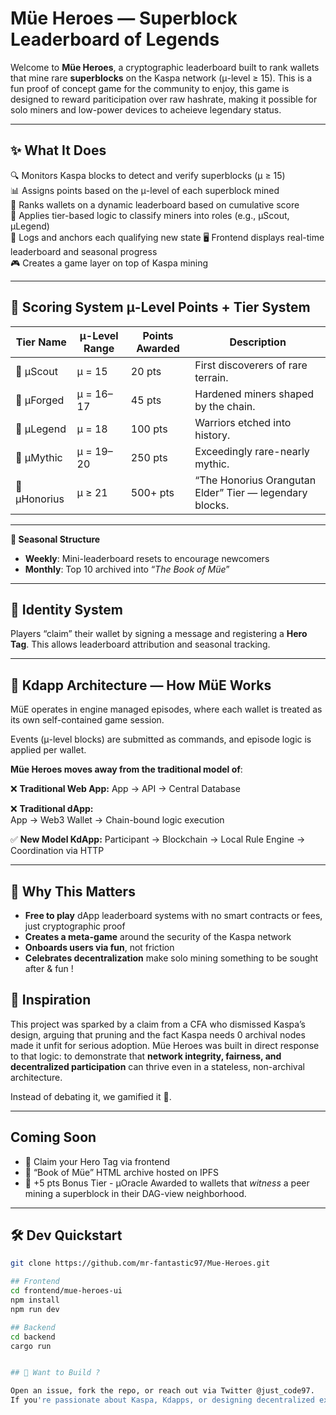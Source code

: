 # Müe Heroes — Superblock Leaderboard of Legends

Welcome to **Müe Heroes**, a cryptographic leaderboard built to rank wallets that mine rare **superblocks** on the Kaspa network (μ-level ≥ 15). This is a fun proof of concept game for the community to enjoy, this game is designed to reward pariticipation over raw hashrate, making it possible for solo miners and low-power devices to acheieve legendary status. 

---

## ✨ What It Does

🔍 Monitors Kaspa blocks to detect and verify superblocks (μ ≥ 15)  
📊 Assigns points based on the μ-level of each superblock mined  
🏅 Ranks wallets on a dynamic leaderboard based on cumulative score  
🧠 Applies tier-based logic to classify miners into roles (e.g., μScout, μLegend)  
📡 Logs and anchors each qualifying new state
🖥️ Frontend displays real-time leaderboard and seasonal progress  
🎮 Creates a game layer on top of Kaspa mining

---

## 💎 Scoring System μ-Level Points + Tier System

| Tier Name    | μ-Level Range | Points Awarded | Description                                               | 
|--------------|----------------|-----------------|----------------------------------------------------------|
| 🧭 μScout     | μ = 15         | 20 pts         | First discoverers of rare terrain.                      |
| 🔨 μForged    | μ = 16–17      | 45 pts         | Hardened miners shaped by the chain.                    |
| 🦁 μLegend    | μ = 18         | 100 pts        | Warriors etched into history.                           |
| 🧙 μMythic    | μ = 19–20      | 250 pts        | Exceedingly rare-nearly mythic.                         |
| 🦍 μHonorius  | μ ≥ 21         | 500+ pts       | “The Honorius Orangutan Elder” Tier — legendary blocks. |

---



**📆 Seasonal Structure**

- **Weekly**: Mini-leaderboard resets to encourage newcomers  
- **Monthly**: Top 10 archived into “_The Book of Müe_”

---

## 👤 Identity System

Players “claim” their wallet by signing a message and registering a **Hero Tag**. This allows leaderboard attribution and seasonal tracking.


---

## 🧠 Kdapp Architecture — How MüE Works

MüE operates in engine managed episodes, where each wallet is treated as its own self-contained game session.  

Events (μ-level blocks) are submitted as commands, and episode logic is applied per wallet.


**Müe Heroes moves away from the traditional model of**:

❌ **Traditional Web App:** 
App → API → Central Database

❌ **Traditional dApp:**  
App → Web3 Wallet → Chain-bound logic execution   

✅ **New Model KdApp:**
Participant → Blockchain → Local Rule Engine → Coordination via HTTP

---

## 🚀 Why This Matters

- **Free to play** dApp leaderboard systems with no smart contracts or fees, just cryptographic proof  
- **Creates a meta-game** around the security of the Kaspa network  
- **Onboards users via fun**, not friction  
- **Celebrates decentralization** make solo mining something to be sought after & fun !


## 🧠 Inspiration

This project was sparked by a claim from a CFA who dismissed Kaspa’s design, arguing that pruning and the fact Kaspa needs 0  archival nodes made it unfit for serious adoption. Müe Heroes was built in direct response to that logic: to demonstrate that **network integrity, fairness, and decentralized participation** can thrive even in a stateless, non-archival architecture.

Instead of debating it, we gamified it 👾.

---

## Coming Soon

- 🦸 Claim your Hero Tag via frontend
- 📜 “Book of Müe” HTML archive hosted on IPFS
- 🔮 +5 pts  Bonus Tier - μOracle Awarded to wallets that *witness* a peer mining a superblock in their DAG-view neighborhood.

---

## 🛠 Dev Quickstart

```bash
git clone https://github.com/mr-fantastic97/Mue-Heroes.git

## Frontend
cd frontend/mue-heroes-ui
npm install
npm run dev

## Backend
cd backend
cargo run


## 🤝 Want to Build ?

Open an issue, fork the repo, or reach out via Twitter @just_code97.  
If you're passionate about Kaspa, Kdapps, or designing decentralized experiences - let's build!